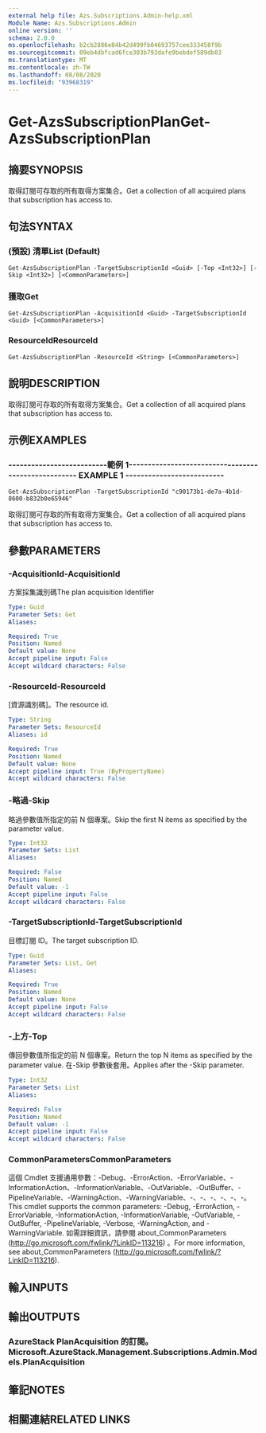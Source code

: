 ```yaml
---
external help file: Azs.Subscriptions.Admin-help.xml
Module Name: Azs.Subscriptions.Admin
online version: ''
schema: 2.0.0
ms.openlocfilehash: b2cb2886e84b42d499fb04693757cee333458f9b
ms.sourcegitcommit: 09eb4dbfcad6fce303b793dafe9bebdef589db03
ms.translationtype: MT
ms.contentlocale: zh-TW
ms.lasthandoff: 08/08/2020
ms.locfileid: "93968319"
---
```

# <span data-ttu-id="2e773-101">Get-AzsSubscriptionPlan</span><span class="sxs-lookup"><span data-stu-id="2e773-101">Get-AzsSubscriptionPlan</span></span>

## <span data-ttu-id="2e773-102">摘要</span><span class="sxs-lookup"><span data-stu-id="2e773-102">SYNOPSIS</span></span>
<span data-ttu-id="2e773-103">取得訂閱可存取的所有取得方案集合。</span><span class="sxs-lookup"><span data-stu-id="2e773-103">Get a collection of all acquired plans that subscription has access to.</span></span>

## <span data-ttu-id="2e773-104">句法</span><span class="sxs-lookup"><span data-stu-id="2e773-104">SYNTAX</span></span>

### <span data-ttu-id="2e773-105"> (預設) 清單</span><span class="sxs-lookup"><span data-stu-id="2e773-105">List (Default)</span></span>
```
Get-AzsSubscriptionPlan -TargetSubscriptionId <Guid> [-Top <Int32>] [-Skip <Int32>] [<CommonParameters>]
```

### <span data-ttu-id="2e773-106">獲取</span><span class="sxs-lookup"><span data-stu-id="2e773-106">Get</span></span>
```
Get-AzsSubscriptionPlan -AcquisitionId <Guid> -TargetSubscriptionId <Guid> [<CommonParameters>]
```

### <span data-ttu-id="2e773-107">ResourceId</span><span class="sxs-lookup"><span data-stu-id="2e773-107">ResourceId</span></span>
```
Get-AzsSubscriptionPlan -ResourceId <String> [<CommonParameters>]
```

## <span data-ttu-id="2e773-108">說明</span><span class="sxs-lookup"><span data-stu-id="2e773-108">DESCRIPTION</span></span>
<span data-ttu-id="2e773-109">取得訂閱可存取的所有取得方案集合。</span><span class="sxs-lookup"><span data-stu-id="2e773-109">Get a collection of all acquired plans that subscription has access to.</span></span>

## <span data-ttu-id="2e773-110">示例</span><span class="sxs-lookup"><span data-stu-id="2e773-110">EXAMPLES</span></span>

### <span data-ttu-id="2e773-111">--------------------------範例 1--------------------------</span><span class="sxs-lookup"><span data-stu-id="2e773-111">-------------------------- EXAMPLE 1 --------------------------</span></span>
```
Get-AzsSubscriptionPlan -TargetSubscriptionId "c90173b1-de7a-4b1d-8600-b832b0e65946"
```

<span data-ttu-id="2e773-112">取得訂閱可存取的所有取得方案集合。</span><span class="sxs-lookup"><span data-stu-id="2e773-112">Get a collection of all acquired plans that subscription has access to.</span></span>

## <span data-ttu-id="2e773-113">參數</span><span class="sxs-lookup"><span data-stu-id="2e773-113">PARAMETERS</span></span>

### <span data-ttu-id="2e773-114">-AcquisitionId</span><span class="sxs-lookup"><span data-stu-id="2e773-114">-AcquisitionId</span></span>
<span data-ttu-id="2e773-115">方案採集識別碼</span><span class="sxs-lookup"><span data-stu-id="2e773-115">The plan acquisition Identifier</span></span>

```yaml
Type: Guid
Parameter Sets: Get
Aliases: 

Required: True
Position: Named
Default value: None
Accept pipeline input: False
Accept wildcard characters: False
```

### <span data-ttu-id="2e773-116">-ResourceId</span><span class="sxs-lookup"><span data-stu-id="2e773-116">-ResourceId</span></span>
<span data-ttu-id="2e773-117">[資源識別碼]。</span><span class="sxs-lookup"><span data-stu-id="2e773-117">The resource id.</span></span>

```yaml
Type: String
Parameter Sets: ResourceId
Aliases: id

Required: True
Position: Named
Default value: None
Accept pipeline input: True (ByPropertyName)
Accept wildcard characters: False
```

### <span data-ttu-id="2e773-118">-略過</span><span class="sxs-lookup"><span data-stu-id="2e773-118">-Skip</span></span>
<span data-ttu-id="2e773-119">略過參數值所指定的前 N 個專案。</span><span class="sxs-lookup"><span data-stu-id="2e773-119">Skip the first N items as specified by the parameter value.</span></span>

```yaml
Type: Int32
Parameter Sets: List
Aliases: 

Required: False
Position: Named
Default value: -1
Accept pipeline input: False
Accept wildcard characters: False
```

### <span data-ttu-id="2e773-120">-TargetSubscriptionId</span><span class="sxs-lookup"><span data-stu-id="2e773-120">-TargetSubscriptionId</span></span>
<span data-ttu-id="2e773-121">目標訂閱 ID。</span><span class="sxs-lookup"><span data-stu-id="2e773-121">The target subscription ID.</span></span>

```yaml
Type: Guid
Parameter Sets: List, Get
Aliases: 

Required: True
Position: Named
Default value: None
Accept pipeline input: False
Accept wildcard characters: False
```

### <span data-ttu-id="2e773-122">-上方</span><span class="sxs-lookup"><span data-stu-id="2e773-122">-Top</span></span>
<span data-ttu-id="2e773-123">傳回參數值所指定的前 N 個專案。</span><span class="sxs-lookup"><span data-stu-id="2e773-123">Return the top N items as specified by the parameter value.</span></span>
<span data-ttu-id="2e773-124">在-Skip 參數後套用。</span><span class="sxs-lookup"><span data-stu-id="2e773-124">Applies after the -Skip parameter.</span></span>

```yaml
Type: Int32
Parameter Sets: List
Aliases: 

Required: False
Position: Named
Default value: -1
Accept pipeline input: False
Accept wildcard characters: False
```

### <span data-ttu-id="2e773-125">CommonParameters</span><span class="sxs-lookup"><span data-stu-id="2e773-125">CommonParameters</span></span>
<span data-ttu-id="2e773-126">這個 Cmdlet 支援通用參數：-Debug、-ErrorAction、-ErrorVariable、-InformationAction、-InformationVariable、-OutVariable、-OutBuffer、-PipelineVariable、-WarningAction、-WarningVariable、-、-、-、-、-、-。</span><span class="sxs-lookup"><span data-stu-id="2e773-126">This cmdlet supports the common parameters: -Debug, -ErrorAction, -ErrorVariable, -InformationAction, -InformationVariable, -OutVariable, -OutBuffer, -PipelineVariable, -Verbose, -WarningAction, and -WarningVariable.</span></span> <span data-ttu-id="2e773-127">如需詳細資訊，請參閱 about_CommonParameters (http://go.microsoft.com/fwlink/?LinkID=113216) 。</span><span class="sxs-lookup"><span data-stu-id="2e773-127">For more information, see about_CommonParameters (http://go.microsoft.com/fwlink/?LinkID=113216).</span></span>

## <span data-ttu-id="2e773-128">輸入</span><span class="sxs-lookup"><span data-stu-id="2e773-128">INPUTS</span></span>

## <span data-ttu-id="2e773-129">輸出</span><span class="sxs-lookup"><span data-stu-id="2e773-129">OUTPUTS</span></span>

### <span data-ttu-id="2e773-130">AzureStack PlanAcquisition 的訂閱。</span><span class="sxs-lookup"><span data-stu-id="2e773-130">Microsoft.AzureStack.Management.Subscriptions.Admin.Models.PlanAcquisition</span></span>

## <span data-ttu-id="2e773-131">筆記</span><span class="sxs-lookup"><span data-stu-id="2e773-131">NOTES</span></span>

## <span data-ttu-id="2e773-132">相關連結</span><span class="sxs-lookup"><span data-stu-id="2e773-132">RELATED LINKS</span></span>

